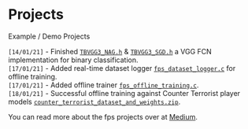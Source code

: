 # Projects
Example / Demo Projects

`[14/01/21]` - Finished [`TBVGG3_NAG.h`](https://github.com/TFCNN/Projects/blob/main/TBVGG3_NAG.h) & [`TBVGG3_SGD.h`](https://github.com/TFCNN/Projects/blob/main/TBVGG3_SGD.h) a VGG FCN implementation for binary classification.<br>
`[17/01/21]` - Added real-time dataset logger [`fps_dataset_logger.c`](https://github.com/TFCNN/Projects/blob/main/fps_dataset_logger.c) for offline training.<br>
`[17/01/21]` - Added offline trainer [`fps_offline_training.c`](https://github.com/TFCNN/Projects/blob/main/fps_offline_training.c).<br>
`[18/01/21]` - Successful offline training against Counter Terrorist player models [`counter_terrorist_dataset_and_weights.zip`](https://github.com/TFCNN/Projects/blob/main/counter_terrorist_dataset_and_weights.zip).

You can read more about the fps projects over at [Medium](https://james-william-fletcher.medium.com/creating-a-machine-learning-auto-shoot-bot-for-cs-go-part-1-a2199e42629c).
